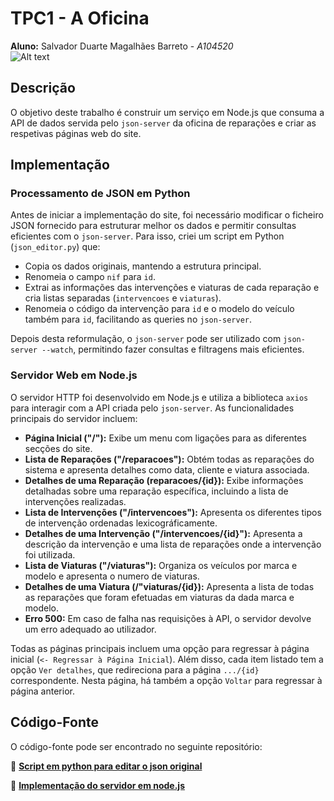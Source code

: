 # TPC1 - A Oficina

**Aluno:** Salvador Duarte Magalhães Barreto - *A104520*  
![Alt text](https://github.com/R7ptide/EngWeb2025-A104520/blob/main/image.png)

## Descrição  

O objetivo deste trabalho é construir um serviço em Node.js que consuma a API de dados servida pelo `json-server` da oficina de reparações e criar as respetivas páginas web do site.

## Implementação  

### Processamento de JSON em Python 

Antes de iniciar a implementação do site, foi necessário modificar o ficheiro JSON fornecido para estruturar melhor os dados e permitir consultas eficientes com o `json-server`. Para isso, criei um script em Python (`json_editor.py`) que:

- Copia os dados originais, mantendo a estrutura principal.
- Renomeia o campo `nif` para `id`.
- Extrai as informações das intervenções e viaturas de cada reparação e cria listas separadas (`intervencoes` e `viaturas`).
- Renomeia o código da intervenção para `id` e o modelo do veículo também para `id`, facilitando as queries no `json-server`.

Depois desta reformulação, o `json-server` pode ser utilizado com `json-server --watch`, permitindo fazer consultas e filtragens mais eficientes.

### Servidor Web em Node.js

O servidor HTTP foi desenvolvido em Node.js e utiliza a biblioteca `axios` para interagir com a API criada pelo `json-server`. As funcionalidades principais do servidor incluem:

- **Página Inicial ("/"):** Exibe um menu com ligações para as diferentes secções do site.
- **Lista de Reparações ("/reparacoes"):** Obtém todas as reparações do sistema e apresenta detalhes como data, cliente e viatura associada.
- **Detalhes de uma Reparação (reparacoes/{id}):** Exibe informações detalhadas sobre uma reparação específica, incluindo a lista de intervenções realizadas.
- **Lista de Intervenções ("/intervencoes"):** Apresenta os diferentes tipos de intervenção ordenadas lexicográficamente.
- **Detalhes de uma Intervenção ("/intervencoes/{id}"):** Apresenta a descrição da intervenção e uma lista de reparações onde a intervenção foi utilizada.
- **Lista de Viaturas ("/viaturas"):** Organiza os veículos por marca e modelo e apresenta o numero de viaturas.
- **Detalhes de uma Viatura (/"viaturas/{id}):** Apresenta a lista de todas as reparações que foram efetuadas em viaturas da dada marca e modelo.
- **Erro 500:** Em caso de falha nas requisições à API, o servidor devolve um erro adequado ao utilizador.

Todas as páginas principais incluem uma opção para regressar à página inicial (`<- Regressar à Página Inicial`). Além disso, cada item listado tem a opção `Ver detalhes`, que redireciona para a página `.../{id}` correspondente. Nesta página, há também a opção `Voltar` para regressar à página anterior.


## Código-Fonte  

O código-fonte pode ser encontrado no seguinte repositório:

📌 [**Script em python para editar o json original**](https://github.com/R7ptide/EngWeb2025-A104520/blob/main/TPC1/json_editor.py)

📌 [**Implementação do servidor em node.js**](https://github.com/R7ptide/EngWeb2025-A104520/blob/main/TPC1/server.js)


